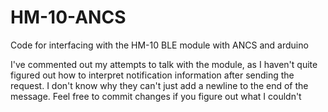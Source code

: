 # HM-10-ANCS
Code for interfacing with the HM-10 BLE module with ANCS and arduino

I've commented out my attempts to talk with the module, as I haven't quite figured out how to interpret notification information after sending the request. I don't know why they can't just add a newline to the end of the message. Feel free to commit changes if you figure out what I couldn't
